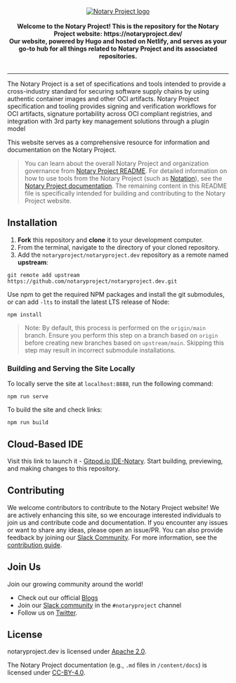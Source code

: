 
<br />
<p align="center">
  <a href="https://notaryproject.dev/">
  <img src="/static/Notary_project_logo.png" alt="Notary Project logo">
  </a>
  <br />
    <br />
    <b>Welcome to the Notary Project! This is the repository for the Notary Project website: https://notaryproject.dev/</b>
    <br/>
    <b>Our website, powered by Hugo and hosted on Netlify, and serves as your go-to hub for all things related to Notary Project and its associated repositories.</b>
    <br />
    <br />
</p>

---


The Notary Project is a set of specifications and tools intended to provide a cross-industry standard for securing software supply chains by using authentic container images and other OCI artifacts. Notary Project specification and tooling provides signing and verification workflows for OCI artifacts, signature portability across OCI compliant registries, and integration with 3rd party key management solutions through a plugin model

This website serves as a comprehensive resource for information and documentation on the Notary Project.

> You can learn about the overall Notary Project and organization governance from [Notary Project README](https://github.com/notaryproject/.github/blob/main/README.md). For detailed information on how to use tools from the Notary Project (such as [Notation](https://github.com/notaryproject/notation)), see the [Notary Project documentation](https://notaryproject.dev/docs/). The remaining content in this README file is specifically intended for building and contributing to the Notary Project website.

## Installation
1. **Fork** this repository and **clone** it to your development computer.
2. From the terminal, navigate to the directory of your cloned repository.
3. Add the `notaryproject/notaryproject.dev` repository as a remote named **upstream**:

```console
git remote add upstream https://github.com/notaryproject/notaryproject.dev.git
```

Use npm to get the required NPM packages and install the git submodules, or can add `-lts` to install the latest LTS release of Node:
```console
npm install
```

>Note: By default, this process is performed on the `origin/main` branch. Ensure you perform this step on a branch based on `origin` before creating new branches based on `upstream/main`. Skipping this step may result in incorrect submodule installations.

### Building and Serving the Site Locally
To locally serve the site at `localhost:8888`, run the following command:
```console
npm run serve
```

To build the site and check links:
```console
npm run build
```

## Cloud-Based IDE
Visit this link to launch it - [Gitpod.io IDE-Notary](https://gitpod.io/#https://github.com/notaryproject/notaryproject.dev). Start building, previewing, and making changes to this repository.

## Contributing
We welcome contributors to contribute to the Notary Project website! We are actively enhancing this site, so we encourage interested individuals to join us and contribute code and documentation. If you encounter any issues or want to share any ideas, please open an issue/PR. You can also provide feedback by joining our [Slack Community](https://app.slack.com/client/T08PSQ7BQ/CQUH8U287/). For more information, see the [contribution guide](https://github.com/notaryproject/notaryproject.dev/blob/main/CONTRIBUTING.md).

## Join Us
Join our growing community around the world! 
- Check out our official [Blogs](https://notaryproject.dev/blog/)
- Join our [Slack community](https://app.slack.com/client/T08PSQ7BQ/CQUH8U287/) in the  `#notaryproject` channel
- Follow us on [Twitter](https://twitter.com/NotaryProject).

## License
notaryproject.dev is licensed under [Apache 2.0](https://github.com/notaryproject/notaryproject.dev/blob/main/LICENSE).

The Notary Project documentation (e.g., `.md` files in `/content/docs`) is licensed under [CC-BY-4.0](https://github.com/notaryproject/notaryproject.dev/blob/main/LICENSE).

